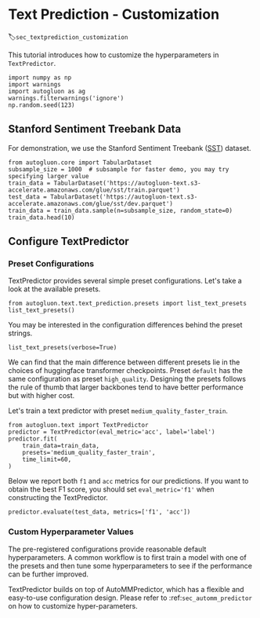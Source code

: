 # Text Prediction - Customization
:label:`sec_textprediction_customization`

This tutorial introduces how to customize the hyperparameters in `TextPredictor`.


```{.python .input}
import numpy as np
import warnings
import autogluon as ag
warnings.filterwarnings('ignore')
np.random.seed(123)
```

## Stanford Sentiment Treebank Data

For demonstration, we use the Stanford Sentiment Treebank ([SST](https://nlp.stanford.edu/sentiment/)) dataset.


```{.python .input}
from autogluon.core import TabularDataset
subsample_size = 1000  # subsample for faster demo, you may try specifying larger value
train_data = TabularDataset('https://autogluon-text.s3-accelerate.amazonaws.com/glue/sst/train.parquet')
test_data = TabularDataset('https://autogluon-text.s3-accelerate.amazonaws.com/glue/sst/dev.parquet')
train_data = train_data.sample(n=subsample_size, random_state=0)
train_data.head(10)
```

## Configure TextPredictor

### Preset Configurations

TextPredictor provides several simple preset configurations. Let's take a look at the available presets.


```{.python .input}
from autogluon.text.text_prediction.presets import list_text_presets
list_text_presets()
```

You may be interested in the configuration differences behind the preset strings.


```{.python .input}
list_text_presets(verbose=True)
```

We can find that the main difference between different presets lie in the choices of huggingface transformer checkpoints. Preset `default` has the same configuration as preset `high_quality`. Designing the presets follows the rule of thumb that larger backbones tend to have better performance but with higher cost.

Let's train a text predictor with preset `medium_quality_faster_train`. 


```{.python .input}
from autogluon.text import TextPredictor
predictor = TextPredictor(eval_metric='acc', label='label')
predictor.fit(
    train_data=train_data,
    presets='medium_quality_faster_train',
    time_limit=60,
)
```

Below we report both `f1` and `acc` metrics for our predictions. If you want to obtain the best F1 score, you should set `eval_metric='f1'` when constructing the TextPredictor.


```{.python .input}
predictor.evaluate(test_data, metrics=['f1', 'acc'])
```

### Custom Hyperparameter Values

The pre-registered configurations provide reasonable default hyperparameters. A common workflow is to first train a model with one of the presets and then tune some hyperparameters to see if the performance can be further improved.

TextPredictor builds on top of AutoMMPredictor, which has a flexible and easy-to-use configuration design. Please refer to :ref:`sec_automm_predictor` on how to customize hyper-parameters.
